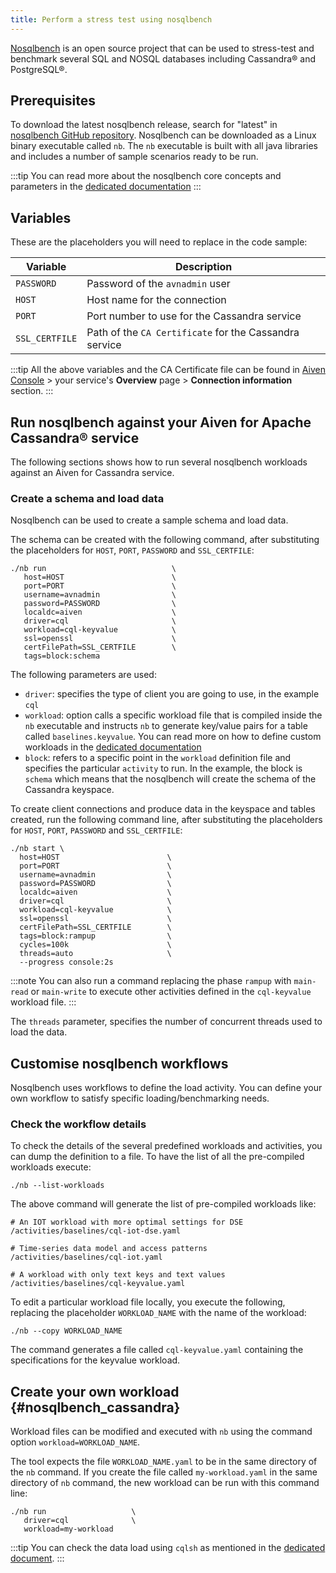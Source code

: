 ```yaml
---
title: Perform a stress test using nosqlbench
---
```


[Nosqlbench](https://docs.nosqlbench.io/) is an open source project that
can be used to stress-test and benchmark several SQL and NOSQL databases
including Cassandra® and PostgreSQL®.

## Prerequisites

To download the latest nosqlbench release, search for \"latest\" in
[nosqlbench GitHub
repository](https://github.com/nosqlbench/nosqlbench/releases/latest).
Nosqlbench can be downloaded as a Linux binary executable called `nb`.
The `nb` executable is built with all java libraries and includes a
number of sample scenarios ready to be run.

:::tip
You can read more about the nosqlbench core concepts and parameters in
the [dedicated
documentation](https://docs.nosqlbench.io/introduction/core-concepts/)
:::

## Variables

These are the placeholders you will need to replace in the code sample:

| Variable       | Description                                            |
| -------------- | ------------------------------------------------------ |
| `PASSWORD`     | Password of the `avnadmin` user                        |
| `HOST`         | Host name for the connection                           |
| `PORT`         | Port number to use for the Cassandra service           |
| `SSL_CERTFILE` | Path of the `CA Certificate` for the Cassandra service |

:::tip
All the above variables and the CA Certificate file can be found in
[Aiven Console](https://console.aiven.io/) > your service's
**Overview** page > **Connection information** section.
:::

## Run nosqlbench against your Aiven for Apache Cassandra® service

The following sections shows how to run several nosqlbench workloads
against an Aiven for Cassandra service.

### Create a schema and load data

Nosqlbench can be used to create a sample schema and load data.

The schema can be created with the following command, after substituting
the placeholders for `HOST`, `PORT`, `PASSWORD` and `SSL_CERTFILE`:

```
./nb run                            \
   host=HOST                        \
   port=PORT                        \
   username=avnadmin                \
   password=PASSWORD                \
   localdc=aiven                    \
   driver=cql                       \
   workload=cql-keyvalue            \
   ssl=openssl                      \
   certFilePath=SSL_CERTFILE        \
   tags=block:schema
```

The following parameters are used:

-   `driver`: specifies the type of client you are going to use, in the
    example `cql`
-   `workload`: option calls a specific workload file that is compiled
    inside the `nb` executable and instructs `nb` to generate key/value
    pairs for a table called `baselines.keyvalue`. You can read more on
    how to define custom workloads in the
    [dedicated documentation](/docs/products/cassandra/howto/use-nosqlbench-with-cassandra#nosqlbench_cassandra)
-   `block`: refers to a specific point in the `workload` definition
    file and specifies the particular `activity` to run. In the example,
    the block is `schema` which means that the nosqlbench will create
    the schema of the Cassandra keyspace.

To create client connections and produce data in the keyspace and tables
created, run the following command line, after substituting
the placeholders for `HOST`, `PORT`, `PASSWORD` and `SSL_CERTFILE`:

```shell
./nb start \
  host=HOST                        \
  port=PORT                        \
  username=avnadmin                \
  password=PASSWORD                \
  localdc=aiven                    \
  driver=cql                       \
  workload=cql-keyvalue            \
  ssl=openssl                      \
  certFilePath=SSL_CERTFILE        \
  tags=block:rampup                \
  cycles=100k                      \
  threads=auto                     \
  --progress console:2s
```

:::note
You can also run a command replacing the phase `rampup` with `main-read` or `main-write`
to execute other activities defined in the `cql-keyvalue` workload file.
:::

The `threads` parameter, specifies the number of concurrent threads used
to load the data.

## Customise nosqlbench workflows

Nosqlbench uses workflows to define the load activity. You can define
your own workflow to satisfy specific loading/benchmarking needs.

### Check the workflow details

To check the details of the several predefined workloads and activities,
you can dump the definition to a file. To have the list of all the
pre-compiled workloads execute:

```
./nb --list-workloads
```

The above command will generate the list of pre-compiled workloads like:

```
# An IOT workload with more optimal settings for DSE
/activities/baselines/cql-iot-dse.yaml

# Time-series data model and access patterns
/activities/baselines/cql-iot.yaml

# A workload with only text keys and text values
/activities/baselines/cql-keyvalue.yaml
```

To edit a particular workload file locally, you execute the following,
replacing the placeholder `WORKLOAD_NAME` with the name of the workload:

```
./nb --copy WORKLOAD_NAME
```
<!-- vale off -->
The command generates a file called `cql-keyvalue.yaml` containing the
specifications for the keyvalue workload.
<!-- vale on -->

## Create your own workload {#nosqlbench_cassandra}

Workload files can be modified and executed with `nb` using the
command option `workload=WORKLOAD_NAME`.

The tool expects the file `WORKLOAD_NAME.yaml` to be in the same
directory of the `nb` command. If you create the file called
`my-workload.yaml` in the same directory of `nb` command, the new
workload can be run with this command line:

```
./nb run                   \
   driver=cql              \
   workload=my-workload
```

:::tip
You can check the data load using `cqlsh` as mentioned in the
[dedicated document](connect-cqlsh-cli).
:::
